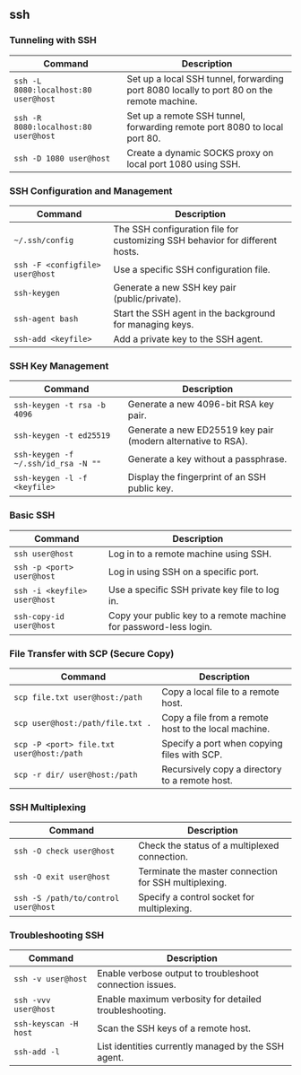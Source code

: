## **ssh**



### **Tunneling with SSH**
| Command                                | Description                                                                   |
|----------------------------------------|-------------------------------------------------------------------------------|
| `ssh -L 8080:localhost:80 user@host`   | Set up a local SSH tunnel, forwarding port 8080 locally to port 80 on the remote machine.|
| `ssh -R 8080:localhost:80 user@host`   | Set up a remote SSH tunnel, forwarding remote port 8080 to local port 80.     |
| `ssh -D 1080 user@host`                | Create a dynamic SOCKS proxy on local port 1080 using SSH.                    |


### **SSH Configuration and Management**
| Command                                | Description                                                                   |
|----------------------------------------|-------------------------------------------------------------------------------|
| `~/.ssh/config`                        | The SSH configuration file for customizing SSH behavior for different hosts.  |
| `ssh -F <configfile> user@host`        | Use a specific SSH configuration file.                                        |
| `ssh-keygen`                           | Generate a new SSH key pair (public/private).                                 |
| `ssh-agent bash`                       | Start the SSH agent in the background for managing keys.                      |
| `ssh-add <keyfile>`                    | Add a private key to the SSH agent.                                           |


### **SSH Key Management**
| Command                                | Description                                                                   |
|----------------------------------------|-------------------------------------------------------------------------------|
| `ssh-keygen -t rsa -b 4096`            | Generate a new 4096-bit RSA key pair.                                         |
| `ssh-keygen -t ed25519`                | Generate a new ED25519 key pair (modern alternative to RSA).                  |
| `ssh-keygen -f ~/.ssh/id_rsa -N ""`    | Generate a key without a passphrase.                                          |
| `ssh-keygen -l -f <keyfile>`           | Display the fingerprint of an SSH public key.                                 |


### **Basic SSH**
| Command                                | Description                                                                   |
|----------------------------------------|-------------------------------------------------------------------------------|
| `ssh user@host`                        | Log in to a remote machine using SSH.                                         |
| `ssh -p <port> user@host`              | Log in using SSH on a specific port.                                          |
| `ssh -i <keyfile> user@host`           | Use a specific SSH private key file to log in.                                |
| `ssh-copy-id user@host`                | Copy your public key to a remote machine for password-less login.             |


### **File Transfer with SCP (Secure Copy)**
| Command                                | Description                                                                   |
|----------------------------------------|-------------------------------------------------------------------------------|
| `scp file.txt user@host:/path`         | Copy a local file to a remote host.                                           |
| `scp user@host:/path/file.txt .`       | Copy a file from a remote host to the local machine.                          |
| `scp -P <port> file.txt user@host:/path`| Specify a port when copying files with SCP.                                  |
| `scp -r dir/ user@host:/path`          | Recursively copy a directory to a remote host.                                |



### **SSH Multiplexing**
| Command                                | Description                                                                   |
|----------------------------------------|-------------------------------------------------------------------------------|
| `ssh -O check user@host`               | Check the status of a multiplexed connection.                                 |
| `ssh -O exit user@host`                | Terminate the master connection for SSH multiplexing.                         |
| `ssh -S /path/to/control user@host`    | Specify a control socket for multiplexing.                                    |



### **Troubleshooting SSH**
| Command                                | Description                                                                   |
|----------------------------------------|-------------------------------------------------------------------------------|
| `ssh -v user@host`                     | Enable verbose output to troubleshoot connection issues.                      |
| `ssh -vvv user@host`                   | Enable maximum verbosity for detailed troubleshooting.                        |
| `ssh-keyscan -H host`                  | Scan the SSH keys of a remote host.                                           |
| `ssh-add -l`                           | List identities currently managed by the SSH agent.                           |

